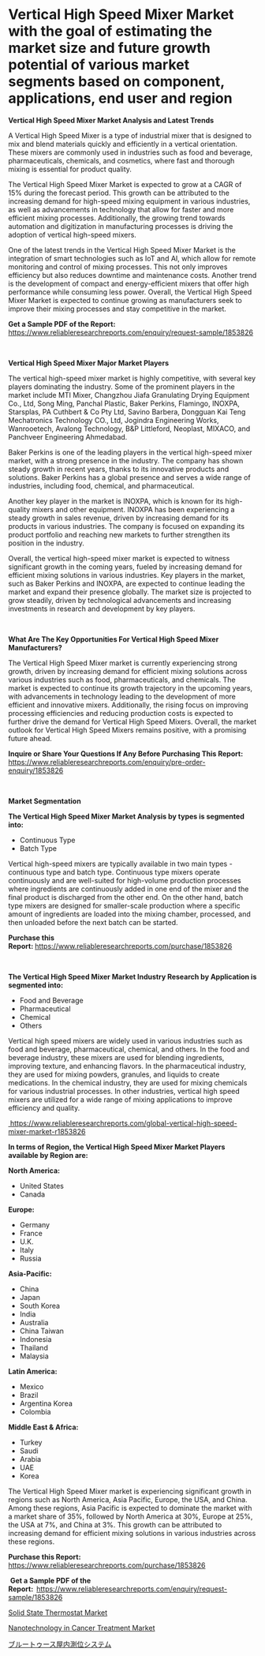 <p><h1>Vertical High Speed Mixer Market with the goal of estimating the market size and future growth potential of various market segments based on component, applications, end user and region</h1></p><p><strong>Vertical High Speed Mixer Market Analysis and Latest Trends</strong></p>
<p><p>A Vertical High Speed Mixer is a type of industrial mixer that is designed to mix and blend materials quickly and efficiently in a vertical orientation. These mixers are commonly used in industries such as food and beverage, pharmaceuticals, chemicals, and cosmetics, where fast and thorough mixing is essential for product quality.</p><p>The Vertical High Speed Mixer Market is expected to grow at a CAGR of 15% during the forecast period. This growth can be attributed to the increasing demand for high-speed mixing equipment in various industries, as well as advancements in technology that allow for faster and more efficient mixing processes. Additionally, the growing trend towards automation and digitization in manufacturing processes is driving the adoption of vertical high-speed mixers.</p><p>One of the latest trends in the Vertical High Speed Mixer Market is the integration of smart technologies such as IoT and AI, which allow for remote monitoring and control of mixing processes. This not only improves efficiency but also reduces downtime and maintenance costs. Another trend is the development of compact and energy-efficient mixers that offer high performance while consuming less power. Overall, the Vertical High Speed Mixer Market is expected to continue growing as manufacturers seek to improve their mixing processes and stay competitive in the market.</p></p>
<p><strong>Get a Sample PDF of the Report:&nbsp;</strong> <a href="https://www.reliableresearchreports.com/enquiry/request-sample/1853826">https://www.reliableresearchreports.com/enquiry/request-sample/1853826</a></p>
<p>&nbsp;</p>
<p><strong>Vertical High Speed Mixer Major Market Players</strong></p>
<p><p>The vertical high-speed mixer market is highly competitive, with several key players dominating the industry. Some of the prominent players in the market include MTI Mixer, Changzhou Jiafa Granulating Drying Equipment Co., Ltd, Song Ming, Panchal Plastic, Baker Perkins, Flamingo, INOXPA, Starsplas, PA Cuthbert & Co Pty Ltd, Savino Barbera, Dongguan Kai Teng Mechatronics Technology CO., Ltd, Jogindra Engineering Works, Wanrooetech, Avalong Technology, B&P Littleford, Neoplast, MIXACO, and Panchveer Engineering Ahmedabad.</p><p>Baker Perkins is one of the leading players in the vertical high-speed mixer market, with a strong presence in the industry. The company has shown steady growth in recent years, thanks to its innovative products and solutions. Baker Perkins has a global presence and serves a wide range of industries, including food, chemical, and pharmaceutical.</p><p>Another key player in the market is INOXPA, which is known for its high-quality mixers and other equipment. INOXPA has been experiencing a steady growth in sales revenue, driven by increasing demand for its products in various industries. The company is focused on expanding its product portfolio and reaching new markets to further strengthen its position in the industry.</p><p>Overall, the vertical high-speed mixer market is expected to witness significant growth in the coming years, fueled by increasing demand for efficient mixing solutions in various industries. Key players in the market, such as Baker Perkins and INOXPA, are expected to continue leading the market and expand their presence globally. The market size is projected to grow steadily, driven by technological advancements and increasing investments in research and development by key players.</p></p>
<p>&nbsp;</p>
<p><strong>What Are The Key Opportunities For Vertical High Speed Mixer Manufacturers?</strong></p>
<p><p>The Vertical High Speed Mixer market is currently experiencing strong growth, driven by increasing demand for efficient mixing solutions across various industries such as food, pharmaceuticals, and chemicals. The market is expected to continue its growth trajectory in the upcoming years, with advancements in technology leading to the development of more efficient and innovative mixers. Additionally, the rising focus on improving processing efficiencies and reducing production costs is expected to further drive the demand for Vertical High Speed Mixers. Overall, the market outlook for Vertical High Speed Mixers remains positive, with a promising future ahead.</p></p>
<p><strong>Inquire or Share Your Questions If Any Before Purchasing This Report:</strong> <a href="https://www.reliableresearchreports.com/enquiry/pre-order-enquiry/1853826">https://www.reliableresearchreports.com/enquiry/pre-order-enquiry/1853826</a></p>
<p>&nbsp;</p>
<p><strong>Market Segmentation</strong></p>
<p><strong>The Vertical High Speed Mixer Market Analysis by types is segmented into:</strong></p>
<p><ul><li>Continuous Type</li><li>Batch Type</li></ul></p>
<p><p>Vertical high-speed mixers are typically available in two main types - continuous type and batch type. Continuous type mixers operate continuously and are well-suited for high-volume production processes where ingredients are continuously added in one end of the mixer and the final product is discharged from the other end. On the other hand, batch type mixers are designed for smaller-scale production where a specific amount of ingredients are loaded into the mixing chamber, processed, and then unloaded before the next batch can be started.</p></p>
<p><strong>Purchase this Report:&nbsp;</strong><a href="https://www.reliableresearchreports.com/purchase/1853826">https://www.reliableresearchreports.com/purchase/1853826</a></p>
<p>&nbsp;</p>
<p><strong>The Vertical High Speed Mixer Market Industry Research by Application is segmented into:</strong></p>
<p><ul><li>Food and Beverage</li><li>Pharmaceutical</li><li>Chemical</li><li>Others</li></ul></p>
<p><p>Vertical high speed mixers are widely used in various industries such as food and beverage, pharmaceutical, chemical, and others. In the food and beverage industry, these mixers are used for blending ingredients, improving texture, and enhancing flavors. In the pharmaceutical industry, they are used for mixing powders, granules, and liquids to create medications. In the chemical industry, they are used for mixing chemicals for various industrial processes. In other industries, vertical high speed mixers are utilized for a wide range of mixing applications to improve efficiency and quality.</p></p>
<p><a href="https://www.reliableresearchreports.com/global-vertical-high-speed-mixer-market-r1853826">&nbsp;https://www.reliableresearchreports.com/global-vertical-high-speed-mixer-market-r1853826</a></p>
<p><strong>In terms of Region, the Vertical High Speed Mixer Market Players available by Region are:</strong></p>
<p>
    <p> <strong> North America: </strong>
        <ul>
            <li>United States</li>
            <li>Canada</li>
        </ul>
        </p> 
    <p> <strong> Europe: </strong>
        <ul>
            <li>Germany</li>
            <li>France</li>
            <li>U.K.</li>
            <li>Italy</li>
            <li>Russia</li>
        </ul>
        </p> 
    <p> <strong> Asia-Pacific: </strong>
        <ul>
            <li>China</li>
            <li>Japan</li>
            <li>South Korea</li>
            <li>India</li>
            <li>Australia</li>
            <li>China Taiwan</li>
            <li>Indonesia</li>
            <li>Thailand</li>
            <li>Malaysia</li>
        </ul>
        </p> 
    <p> <strong> Latin America: </strong>
        <ul>
            <li>Mexico</li>
            <li>Brazil</li>
            <li>Argentina Korea</li>
            <li>Colombia</li>
        </ul>
        </p> 
    <p> <strong> Middle East & Africa: </strong>
        <ul>
            <li>Turkey</li>
            <li>Saudi</li>
            <li>Arabia</li>
            <li>UAE</li>
            <li>Korea</li>
        </ul>
    </p>
    </p>
<p><p>The Vertical High Speed Mixer market is experiencing significant growth in regions such as North America, Asia Pacific, Europe, the USA, and China. Among these regions, Asia Pacific is expected to dominate the market with a market share of 35%, followed by North America at 30%, Europe at 25%, the USA at 7%, and China at 3%. This growth can be attributed to increasing demand for efficient mixing solutions in various industries across these regions.</p></p>
<p><strong>Purchase this Report: </strong><a href="https://www.reliableresearchreports.com/purchase/1853826">https://www.reliableresearchreports.com/purchase/1853826</a></p>
<p>&nbsp;<strong>Get a Sample PDF of the Report:&nbsp;&nbsp;</strong><a href="https://www.reliableresearchreports.com/enquiry/request-sample/1853826">https://www.reliableresearchreports.com/enquiry/request-sample/1853826</a></p>
<p><strong></strong></p>
<p><p><a href="https://www.linkedin.com/pulse/solid-state-thermostat-market-insight-trends-growth-forecasted-2ei5f">Solid State Thermostat Market</a></p><p><a href="https://www.linkedin.com/pulse/nanotechnology-cancer-treatment-market-analysis-sze-forecasted-zyihe">Nanotechnology in Cancer Treatment Market</a></p><p><a href="https://github.com/zjkmgcs938405/Market-Research-Report-List-2/blob/main/447699765242.md">ブルートゥース屋内測位システム</a></p></p>